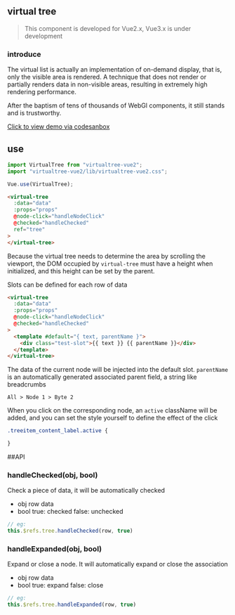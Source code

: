 ## virtual tree

> This component is developed for Vue2.x, Vue3.x is under development

### introduce

The virtual list is actually an implementation of on-demand display, that is, only the visible area is rendered.
A technique that does not render or partially renders data in non-visible areas, resulting in extremely high rendering performance.

After the baptism of tens of thousands of WebGl components, it still stands and is trustworthy.

<a href="https://5kgy3l.csb.app/">Click to view demo via codesanbox</a>

## use
````js
import VirtualTree from "virtualtree-vue2";
import "virtualtree-vue2/lib/virtualtree-vue2.css";

Vue.use(VirtualTree);
````

```html
<virtual-tree
  :data="data"
  :props="props"
  @node-click="handleNodeClick"
  @checked="handleChecked"
  ref="tree"
>
</virtual-tree>
````

Because the virtual tree needs to determine the area by scrolling the viewport, the DOM occupied by `virtual-tree` must have a height when initialized, and this height can be set by the parent.

Slots can be defined for each row of data
```html
<virtual-tree
  :data="data"
  :props="props"
  @node-click="handleNodeClick"
  @checked="handleChecked"
>
  <template #default="{ text, parentName }">
    <div class="test-slot">{{ text }} {{ parentName }}</div>
  </template>
</virtual-tree>
````
The data of the current node will be injected into the default slot. `parentName` is an automatically generated associated parent field, a string like breadcrumbs
````
All > Node 1 > Byte 2
````

When you click on the corresponding node, an `active` className will be added, and you can set the style yourself to define the effect of the click
````css
.treeitem_content_label.active {

}
````

##API

### handleChecked(obj, bool)
Check a piece of data, it will be automatically checked
- obj row data
- bool true: checked false: unchecked
````js
// eg:
this.$refs.tree.handleChecked(row, true)
````
### handleExpanded(obj, bool)
Expand or close a node. It will automatically expand or close the association
- obj row data
- bool true: expand false: close
````js
// eg:
this.$refs.tree.handleExpanded(row, true)
````